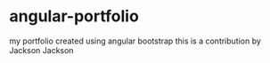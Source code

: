# angular-portfolio
my portfolio created using angular bootstrap
this is a contribution by Jackson Jackson
